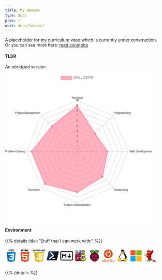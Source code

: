 ```yaml
---
title: My Resume
type: docs
prev: /
next: docs/folder/
---
```


A placeholder for my curriculum vitae which is currently under construction. Or you can see more here: [read.cv/unohu](https://read.cv/unohu)
  

#### TLDR  
An *abridged* version.

![radar chart](./../images/chart.png "My Capabilities Graph")
&nbsp;
  

#### Environment

{{% details title="Stuff that I can work with:" %}}

![List of tools](images/dev.PNG)

{{% /details %}}


 
